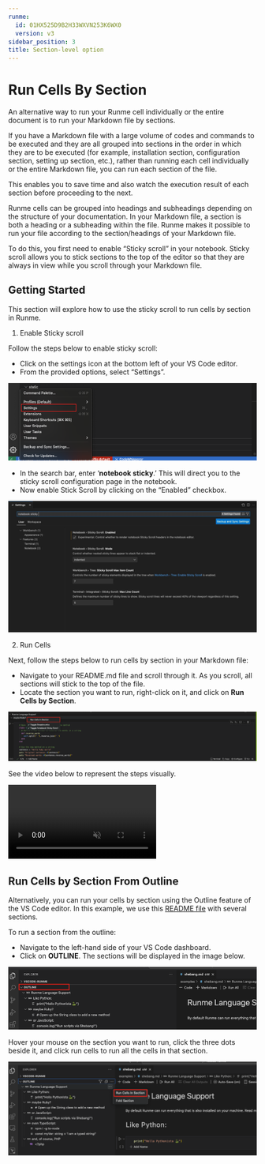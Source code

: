 ```yaml
---
runme:
  id: 01HX525D9B2H33WXVN253K6WX0
  version: v3
sidebar_position: 3
title: Section-level option
---
```


# Run Cells By Section

An alternative way to run your Runme cell individually or the entire document is to run your Markdown file by sections.

If you have a Markdown file with a large volume of codes and commands to be executed and they are all grouped into sections in the order in which they are to be executed (for example, installation section, configuration section, setting up section, etc.), rather than running each cell individually or the entire Markdown file, you can run each section of the file.

This enables you to save time and also watch the execution result of each section before proceeding to the next.

Runme cells can be grouped into headings and subheadings depending on the structure of your documentation. In your Markdown file, a section is both a heading or a subheading within the file. Runme makes it possible to run your file according to the section/headings of your Markdown file.

To do this, you first need to enable “Sticky scroll” in your notebook. Sticky scroll allows you to stick sections to the top of the editor so that they are always in view while you scroll through your Markdown file.

## Getting Started

This section will explore how to use the sticky scroll to run cells by section in Runme.

1. Enable Sticky scroll

Follow the steps below to enable sticky scroll:

- Click on the settings icon at the bottom left of your VS Code editor.
- From the provided options, select “Settings”.

![VS Code](../../static/img/guide-page/runme-vscode-setting.png)

- In the search bar, enter ‘**notebook sticky**.’ This will direct you to the sticky scroll configuration page in the notebook.
- Now enable Stick Scroll by clicking on the “Enabled” checkbox.

![sticky roll](../../static/img/guide-page/stickyroll.png)

2. Run Cells

Next, follow the steps below to run cells by section in your Markdown file:

- Navigate to your README.md file and scroll through it. As you scroll, all sections will stick to the top of the file.
- Locate the section you want to run, right-click on it, and click on **Run Cells by Section**.

![run section](../../static/img/guide-page/runme-cellsection.png)

See the video below to represent the steps visually.

<video autoPlay loop muted playsInline controls>
  <source src="/videos/cellsection.mp4" type="video/mp4" />
  <source src="/videos/cellsection.webm" type="video/webm" />
</video>

## Run Cells by Section From Outline

Alternatively, you can run your cells by section using the Outline feature of the VS Code editor. In this example, we use this [README file](https://github.com/stateful/blog-examples/blob/main/kubernetes/k8s-secret/sealed-secret/Mac-sealedsecret.md) with several sections.

To run a section from the outline:

- Navigate to the left-hand side of your VS Code dashboard.
- Click on **OUTLINE**. The sections will be displayed in the image below.

![VS Code outline](../../static/img/guide-page/runme-vscode-outline.png)

Hover your mouse on the section you want to run, click the three dots beside it, and click run cells to run all the cells in that section.

![cells section](../../static/img/guide-page/cellssection.png)

